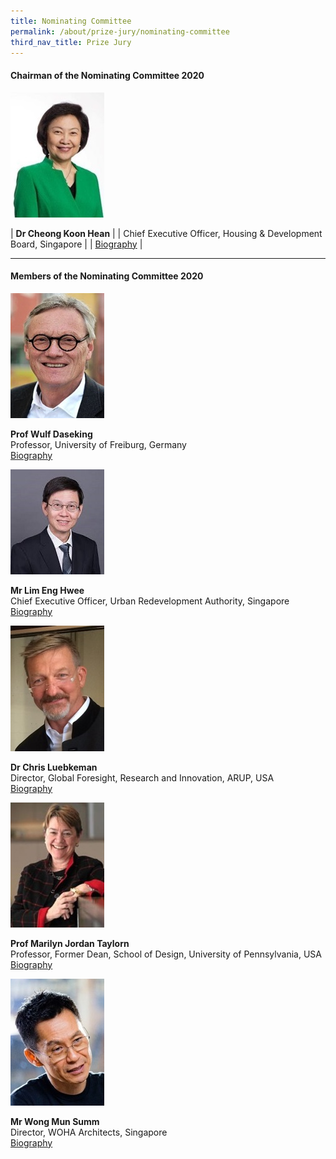 ```yaml
---
title: Nominating Committee
permalink: /about/prize-jury/nominating-committee
third_nav_title: Prize Jury
---
```


#### **Chairman of the Nominating Committee 2020**

<div style="width:150px"><img src="/images/jury/cheong-koon-hean.jpg" alt="Cheong Koon Hean" /></div>

| **Dr Cheong Koon Hean** | 
| Chief Executive Officer, Housing & Development Board, Singapore |
| [Biography](/about/prize-jury/prize-council/peter-ho/) |

---

#### **Members of the Nominating Committee 2020**

<div style="width:150px"><img src="/images/jury/wulf-daseking.jpg" alt="Wulf Daseking" /></div>

**Prof Wulf Daseking**<br> 
Professor, University of Freiburg, Germany<br> 
[Biography](www.google.com)

<div style="width:150px"><img src="/images/jury/lim-eng-hwee.jpeg" alt="Lim Eng Hwee" /></div>

**Mr Lim Eng Hwee**<br> 
Chief Executive Officer, Urban Redevelopment Authority, Singapore<br> 
[Biography](www.google.com)<br>

<div style="width:150px"><img src="/images/jury/chris-luebkeman.jpg" alt="Chris Luebkeman" /></div>

**Dr Chris Luebkeman**<br> 
Director, Global Foresight, Research and Innovation, ARUP, USA<br> 
[Biography](www.google.com)<br>

<div style="width:150px"><img src="/images/jury/marilyn-taylor.jpg" alt="Marilyn Taylor" /></div>

**Prof Marilyn Jordan Taylorn**<br> 
Professor, Former Dean, School of Design, University of Pennsylvania, USA<br> 
[Biography](www.google.com)<br>

<div style="width:150px"><img src="/images/jury/wong-mun-summ.jpg" alt="Wong Mun Summ" /></div>

**Mr Wong Mun Summ**<br> 
Director, WOHA Architects, Singapore<br> 
[Biography](www.google.com)<br>

